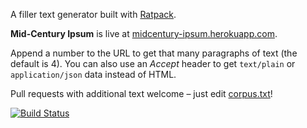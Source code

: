 A filler text generator built with [Ratpack](http://ratpack-framework.org/).

**Mid-Century Ipsum** is live at [midcentury-ipsum.herokuapp.com](http://midcentury-ipsum.herokuapp.com/).

Append a number to the URL to get that many paragraphs of text (the default is 4). You can also use an *Accept* header to get `text/plain` or `application/json` data instead of HTML.

Pull requests with additional text welcome – just edit [corpus.txt](https://github.com/robfletcher/midcentury-ipsum/blob/master/src/main/resources/com/energizedwork/midcenturyipsum/corpus.txt)!

[![Build Status](https://drone.io/github.com/robfletcher/midcentury-ipsum/status.png)](https://drone.io/github.com/robfletcher/midcentury-ipsum/latest)

